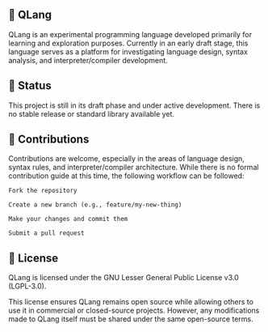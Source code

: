 ## 📘 QLang

QLang is an experimental programming language developed primarily for learning and exploration purposes. Currently in an early draft stage, this language serves as a platform for investigating language design, syntax analysis, and interpreter/compiler development.


## 🚧 Status

This project is still in its draft phase and under active development. There is no stable release or standard library available yet.


## 🤝 Contributions

Contributions are welcome, especially in the areas of language design, syntax rules, and interpreter/compiler architecture.
While there is no formal contribution guide at this time, the following workflow can be followed:

    Fork the repository

    Create a new branch (e.g., feature/my-new-thing)

    Make your changes and commit them

    Submit a pull request


## 📄 License

QLang is licensed under the GNU Lesser General Public License v3.0 (LGPL-3.0).

This license ensures QLang remains open source while allowing others to use it in commercial or closed-source projects. However, any modifications made to QLang itself must be shared under the same open-source terms.

